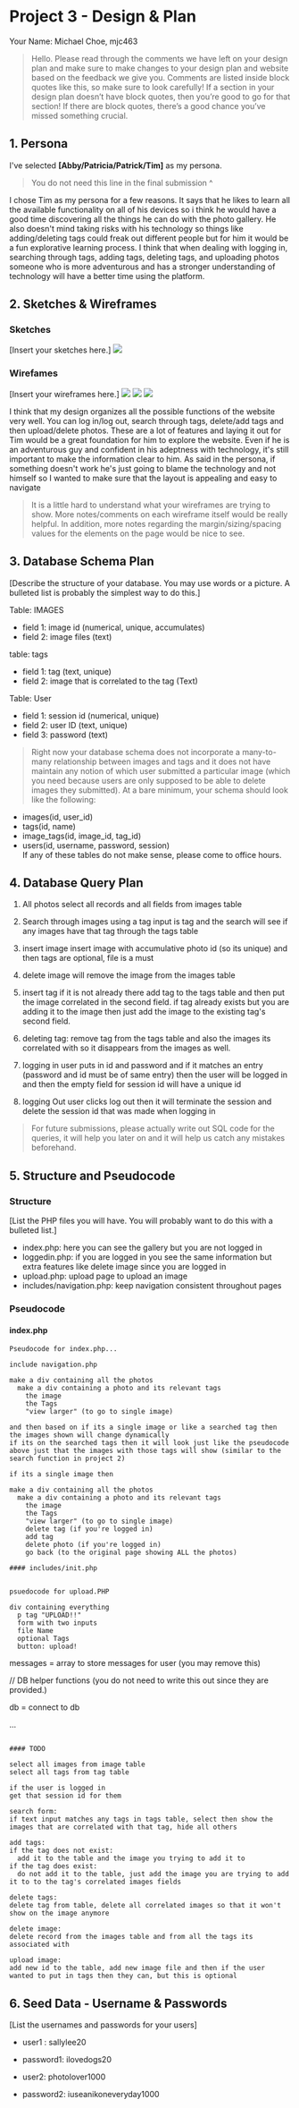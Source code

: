 # Project 3 - Design & Plan

Your Name: Michael Choe, mjc463

> Hello. Please read through the comments we have left on your design plan and make sure to make
changes to your design plan and website based on the feedback we give you.
> Comments are listed inside block quotes like this, so make sure to look carefully!
> If a section in your design plan doesn’t have block quotes, then you’re good to go for that
section! If there are block quotes, there’s a good chance you’ve missed something crucial.

## 1. Persona

I've selected **[Abby/Patricia/Patrick/Tim]** as my persona.
> You do not need this line in the final submission ^

I chose Tim as my persona for a few reasons. It says that he likes to learn all the available functionality on all of his devices so i think he would have a good time discovering all the things he can do with the photo gallery. He also doesn't mind taking risks with his technology so things like adding/deleting tags could freak out different people but for him it would be a fun explorative learning process. I think that when dealing with logging in, searching through tags, adding tags, deleting tags, and uploading photos someone who is more adventurous and has a stronger understanding of technology will have a better time using the platform.

## 2. Sketches & Wireframes

### Sketches

[Insert your sketches here.]
![](sketch.jpeg)

### Wirefames

[Insert your wireframes here.]
![](wireframe1.jpeg)
![](wireframe2.jpeg)
![](uploadpage.jpeg)

I think that my design organizes all the possible functions of the website very well. You can log in/log out, search through tags,  delete/add tags and then upload/delete photos. These are a lot of features and laying it out for Tim would be a great foundation for him to explore the website. Even if he is an adventurous guy and confident in his adeptness with technology, it's still important to make the information clear to him. As said in the persona, if something doesn't work he's just going to blame the technology and not himself so I wanted to make sure that the layout is appealing and easy to navigate

> It is a little hard to understand what your wireframes are trying to show. More notes/comments on each wireframe itself would be really helpful. In addition, more notes regarding the margin/sizing/spacing values for the elements on the page would be nice to see.

## 3. Database Schema Plan

[Describe the structure of your database. You may use words or a picture. A bulleted list is probably the simplest way to do this.]

Table: IMAGES
* field 1: image id (numerical, unique, accumulates)
* field 2: image files (text)

table: tags
* field 1: tag (text, unique)
* field 2: image that is correlated to the tag (Text)

Table: User
* field 1: session id (numerical, unique)
* field 2: user ID (text, unique)
* field 3: password (text)

> Right now your database schema does not incorporate a many-to-many relationship between images and tags and it does not have maintain any notion of which user submitted a particular image (which you need because users are only supposed to be able to delete images they submitted). At a bare minimum, your schema should look like the following:  
* images(id, user_id)  
* tags(id, name)  
* image_tags(id, image_id, tag_id)  
* users(id, username, password, session)  
If any of these tables do not make sense, please come to office hours.

## 4. Database Query Plan

1. All photos
select all records and all fields from images table

2. Search through images using a tag
input is tag and the search will see if any images have that tag through the tags table

3. insert image
insert image with accumulative photo id (so its unique) and then tags are optional, file is a must

4. delete image
will remove the image from the images table

5. insert tag
if it is not already there add tag to the tags table and then put the image correlated in the second field. if tag already exists but you are adding it to the image then just add the image to the existing tag's second field.

6. deleting tag:
remove tag from the tags table and also the images its correlated with so it disappears from the images as well.

4. logging in
user puts in id and password and if it matches an entry (password and id must be of same entry) then the user will be logged in and then the empty field for session id will have a unique id

5. logging Out
user clicks log out then it will terminate the session and delete the session id that was made when logging in

> For future submissions, please actually write out SQL code for the queries, it will help you later on and it will help us catch any mistakes beforehand.

## 5. Structure and Pseudocode

### Structure

[List the PHP files you will have. You will probably want to do this with a bulleted list.]

* index.php: here you can see the gallery but you are not logged in
* loggedin.php: if you are logged in you see the same information but extra features like delete image since you are logged in
* upload.php: upload page to upload an image
* includes/navigation.php: keep navigation consistent throughout pages

### Pseudocode


#### index.php

```
Pseudocode for index.php...

include navigation.php

make a div containing all the photos
  make a div containing a photo and its relevant tags
    the image
    the Tags
    "view larger" (to go to single image)

and then based on if its a single image or like a searched tag then the images shown will change dynamically
if its on the searched tags then it will look just like the pseudocode above just that the images with those tags will show (similar to the search function in project 2)

if its a single image then

make a div containing all the photos
  make a div containing a photo and its relevant tags
    the image
    the Tags
    "view larger" (to go to single image)
    delete tag (if you're logged in)
    add tag
    delete photo (if you're logged in)
    go back (to the original page showing ALL the photos)

#### includes/init.php


psuedocode for upload.PHP

div containing everything
  p tag "UPLOAD!!"
  form with two inputs
  file Name
  optional Tags
  button: upload!
```
messages = array to store messages for user (you may remove this)

// DB helper functions (you do not need to write this out since they are provided.)

db = connect to db

...

```

#### TODO

select all images from image table
select all tags from tag table

if the user is logged in
get that session id for them

search form:
if text input matches any tags in tags table, select then show the images that are correlated with that tag, hide all others

add tags:
if the tag does not exist:
  add it to the table and the image you trying to add it to
if the tag does exist:
  do not add it to the table, just add the image you are trying to add it to to the tag's correlated images fields

delete tags:
delete tag from table, delete all correlated images so that it won't show on the image anymore

delete image:
delete record from the images table and from all the tags its associated with

upload image:
add new id to the table, add new image file and then if the user wanted to put in tags then they can, but this is optional

```

## 6. Seed Data - Username & Passwords

[List the usernames and passwords for your users]

* user1 : sallylee20
* password1: ilovedogs20

* user2: photolover1000
* password2: iuseanikoneveryday1000
